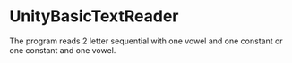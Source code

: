 # UnityBasicTextReader
The program reads 2 letter sequential with one vowel and one constant or one constant and one vowel.
